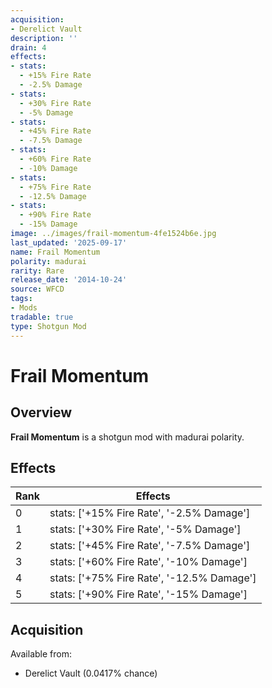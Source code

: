 ```yaml
---
acquisition:
- Derelict Vault
description: ''
drain: 4
effects:
- stats:
  - +15% Fire Rate
  - -2.5% Damage
- stats:
  - +30% Fire Rate
  - -5% Damage
- stats:
  - +45% Fire Rate
  - -7.5% Damage
- stats:
  - +60% Fire Rate
  - -10% Damage
- stats:
  - +75% Fire Rate
  - -12.5% Damage
- stats:
  - +90% Fire Rate
  - -15% Damage
image: ../images/frail-momentum-4fe1524b6e.jpg
last_updated: '2025-09-17'
name: Frail Momentum
polarity: madurai
rarity: Rare
release_date: '2014-10-24'
source: WFCD
tags:
- Mods
tradable: true
type: Shotgun Mod
---
```


# Frail Momentum

## Overview

**Frail Momentum** is a shotgun mod with madurai polarity.

## Effects

| Rank | Effects |
|------|----------|
| 0 | stats: ['+15% Fire Rate', '-2.5% Damage'] |
| 1 | stats: ['+30% Fire Rate', '-5% Damage'] |
| 2 | stats: ['+45% Fire Rate', '-7.5% Damage'] |
| 3 | stats: ['+60% Fire Rate', '-10% Damage'] |
| 4 | stats: ['+75% Fire Rate', '-12.5% Damage'] |
| 5 | stats: ['+90% Fire Rate', '-15% Damage'] |

## Acquisition

Available from:
- Derelict Vault (0.0417% chance)

